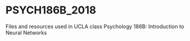 # PSYCH186B_2018
Files and resources used in UCLA class Psychology 186B: Introduction to Neural Networks
